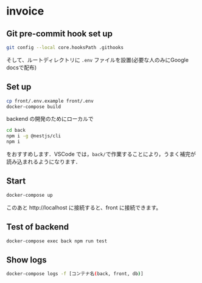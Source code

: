 # invoice

## Git pre-commit hook set up

```bash
git config --local core.hooksPath .githooks
```

そして、ルートディレクトリに `.env` ファイルを設置(必要な人のみにGoogle docsで配布)

## Set up

```bash
cp front/.env.example front/.env
docker-compose build
```

backend の開発のためにローカルで

```bash
cd back
npm i -g @nestjs/cli
npm i
```

をおすすめします．VSCode では，`back/`で作業することにより，うまく補完が読み込まれるようになります．

## Start

```bash
docker-compose up
```

このあと http://localhost に接続すると、front に接続できます。

## Test of backend

```bash
docker-compose exec back npm run test
```

## Show logs

```bash
docker-compose logs -f [コンテナ名(back, front, db)]
```
